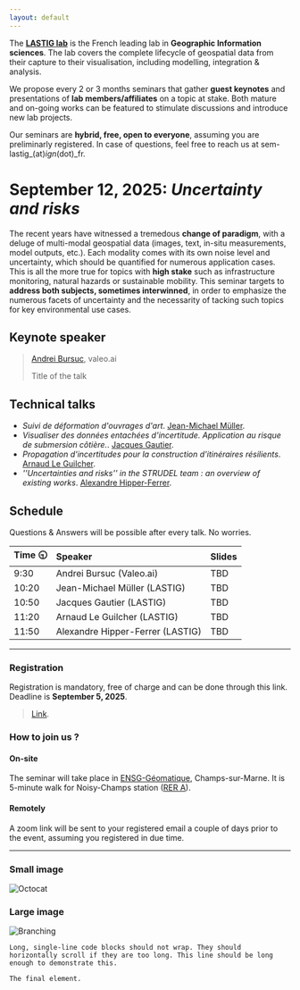 ```yaml
---
layout: default
---
```


The [**LASTIG lab**](https://www.umr-lastig.fr/) is the French leading lab in **Geographic Information sciences**. The lab covers the complete lifecycle of geospatial data from their capture to their visualisation, including modelling, integration & analysis.

We propose every 2 or 3 months seminars that gather **guest keynotes** and presentations of **lab members/affiliates** on a topic at stake. Both mature and on-going works can be featured to stimulate discussions and introduce new lab projects.

Our seminars are **hybrid, free, open to everyone**, assuming you are preliminarly registered. In case of questions, feel free to reach us at sem-lastig_(at)_ign_(dot)_fr.

<a id="news"></a>
# September 12, 2025: _Uncertainty and risks_

The recent years have witnessed a tremedous **change of paradigm**, with a deluge of multi-modal geospatial data (images, text, in-situ measurements, model outputs, etc.). Each modality comes with its own noise level and uncertainty, which should be quantified for numerous application cases. 
This is all the more true for topics with **high stake** such as infrastructure monitoring, natural hazards or sustainable mobility.
This seminar targets to **address both subjects, sometimes interwinned**, in order to emphasize the numerous facets of uncertainty and the necessarity of tacking such topics for key environmental use cases.

## Keynote speaker

> [Andrei Bursuc](https://abursuc.github.io/), valeo.ai
>
> Title of the talk

## Technical talks

*   _Suivi de déformation d'ouvrages d'art_. [Jean-Michael Müller](https://www.umr-lastig.fr/jmmuller_lastig_homepage/).
*   _Visualiser des données entachées d'incertitude. Application au risque de submersion côtière._. [Jacques Gautier](https://www.umr-lastig.fr/jacques-gautier/).
*   _Propagation d'incertitudes pour la construction d'itinéraires résilients_. [Arnaud Le Guilcher](https://www.umr-lastig.fr/aleguilcher_homepage/).
*   _''Uncertainties and risks'' in the STRUDEL team : an overview of existing works_. [Alexandre Hipper-Ferrer](https://ahippert.github.io/).

## Schedule
Questions & Answers will be possible after every talk. No worries.

| Time  🕤      | Speaker          | Slides |
|:-------------|:------------------|:------|
| 9:30           | Andrei Bursuc (Valeo.ai) | TBD  |
| 10:20 | Jean-Michael Müller (LASTIG)   | TBD  |
| 10:50 | Jacques Gautier (LASTIG)   | TBD  |
| 11:20   | Arnaud Le Guilcher (LASTIG)      | TBD   |
| 11:50 | Alexandre Hipper-Ferrer (LASTIG) | TBD  |

* * *

### Registration
Registration is mandatory, free of charge and can be done through this link. Deadline is **September 5, 2025**.
> [Link](https://forms.cloud.microsoft/Pages/ResponsePage.aspx?id=EP0g8syDRUiFYPEzSGxLGHWNCXfhXVBFqi4ThU2Xe5FUNDIySDRZQzA4M002OEU1MDlNRlA4MVRGUy4u).

### How to join us ?

#### On-site
The seminar will take place in [ENSG-Géomatique](https://ensg.eu/fr), Champs-sur-Marne. It is 5-minute walk for Noisy-Champs station ([RER A](https://www.ratp.fr/plans-lignes/rer/a)).

#### Remotely
A zoom link will be sent to your registered email a couple of days prior to the event, assuming you registered in due time.

* * *





### Small image

![Octocat](https://github.githubassets.com/images/icons/emoji/octocat.png)

### Large image

![Branching](https://guides.github.com/activities/hello-world/branching.png)



```
Long, single-line code blocks should not wrap. They should horizontally scroll if they are too long. This line should be long enough to demonstrate this.
```

```
The final element.
```

